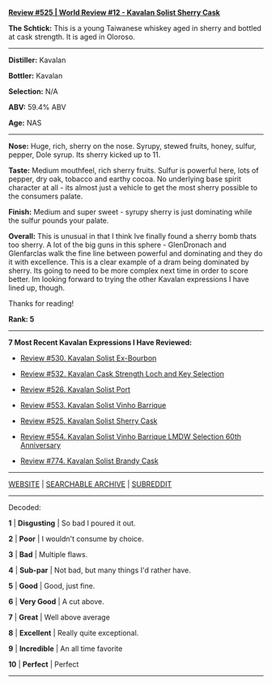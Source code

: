 
[**Review #525 | World Review #12 - Kavalan Solist Sherry Cask**]( https://t8ke.review/review-525-kavalan-solist-sherry-cask/)

**The Schtick:** This is a young Taiwanese whiskey aged in sherry and bottled at cask strength. It is aged in Oloroso. 

-----

**Distiller:** Kavalan

**Bottler:** Kavalan

**Selection:** N/A

**ABV:** 59.4% ABV

**Age:** NAS 

-----

**Nose:**  Huge, rich, sherry on the nose. Syrupy, stewed fruits, honey, sulfur, pepper, Dole syrup. Its sherry kicked up to 11.  

**Taste:** Medium mouthfeel, rich sherry fruits. Sulfur is powerful here, lots of pepper, dry oak, tobacco and earthy cocoa. No underlying base spirit character at all - its almost just a vehicle to get the most sherry possible to the consumers palate. 

**Finish:** Medium and super sweet - syrupy sherry is just dominating while the sulfur pounds your palate. 

**Overall:** This is unusual in that I think Ive finally found a sherry bomb thats too sherry. A lot of the big guns in this sphere - GlenDronach and Glenfarclas walk the fine line between powerful and dominating and they do it with excellence. This is a clear example of a dram being dominated by sherry. Its going to need to be more complex next time in order to score better. Im looking forward to trying the other Kavalan expressions I have lined up, though.

Thanks for reading!

**Rank: 5**

----- 

**7 Most Recent Kavalan Expressions I Have Reviewed:** 

- [Review #530. Kavalan Solist Ex-Bourbon]( https://t8ke.review/review-530-kavalan-solist-ex-bourbon-cask/) 

- [Review #532. Kavalan Cask Strength Loch and Key Selection]( https://t8ke.review/review-532-kavalan-cask-strength-loch-and-key/) 

- [Review #526. Kavalan Solist Port]( https://t8ke.review/review-526-kavalan-solist-port-cask/) 

- [Review #553. Kavalan Solist Vinho Barrique]( https://t8ke.review/review-553-kavalan-solist-vinho-barrique/) 

- [Review #525. Kavalan Solist Sherry Cask]( https://t8ke.review/review-525-kavalan-solist-sherry-cask/) 

- [Review #554. Kavalan Solist Vinho Barrique LMDW Selection 60th Anniversary]( https://t8ke.review/review-554-kavalan-solist-vinho-barrique-lmdw/) 

- [Review #774. Kavalan Solist Brandy Cask]( https://t8ke.review/review-774-kavalan-solist-brandy-oak/) 

-----

[WEBSITE](https://t8ke.review) | [SEARCHABLE ARCHIVE](https://t8ke.review/review-archive/) | [SUBREDDIT](https://reddit.com/r/t8kereviews)

-----

Decoded:

**1** | **Disgusting** | So bad I poured it out.

**2** | **Poor** | I wouldn't consume by choice.

**3** | **Bad** | Multiple flaws.

**4** | **Sub-par** | Not bad, but many things I'd rather have.

**5** | **Good** | Good, just fine.

**6** | **Very Good** | A cut above.

**7** | **Great** | Well above average

**8** | **Excellent** | Really quite exceptional.

**9** | **Incredible** | An all time favorite

**10** | **Perfect** | Perfect

----

